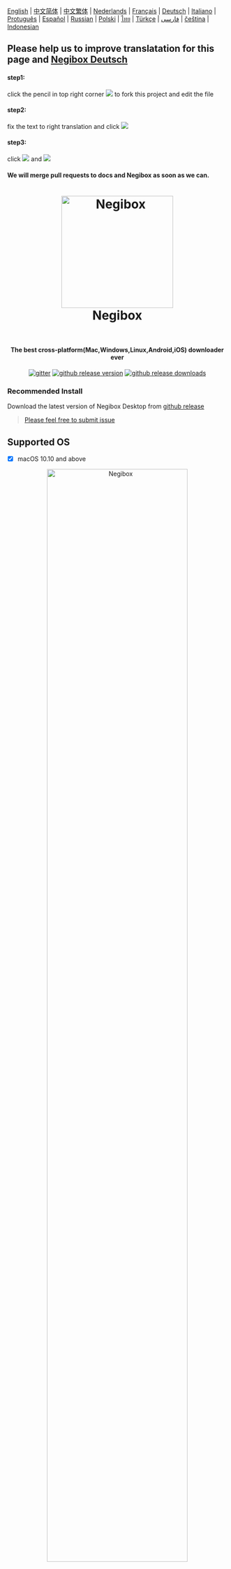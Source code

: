 [English](https://github.com/hugetiny/negibox/blob/master/README.md) |
[中文简体](https://github.com/hugetiny/negibox/blob/master/READMECN.md) |
[中文繁体](https://github.com/hugetiny/negibox/blob/master/READMETW.md) |
[Nederlands](https://github.com/hugetiny/negibox/blob/master/READMENL.md) |
[Français](https://github.com/hugetiny/negibox/blob/master/READMEFR.md) |
[Deutsch](https://github.com/hugetiny/negibox/blob/master/READMEDE.md) |
[Italiano](https://github.com/hugetiny/negibox/blob/master/READMEIT.md) |
[Protuguês](https://github.com/hugetiny/negibox/blob/master/READMEBR.md) |
[Español](https://github.com/hugetiny/negibox/blob/master/READMEES.md) |
[Russian](https://github.com/hugetiny/negibox/blob/master/READMERU.md) |
[Polski](https://github.com/hugetiny/negibox/blob/master/READMEPL.md) |
[ไทย](https://github.com/hugetiny/negibox/blob/master/READMETH.md) |
[Türkçe](https://github.com/hugetiny/negibox/blob/master/READMETR.md) |
[فارسی](https://github.com/hugetiny/negibox/blob/master/READMEIR.md) |
[čeština](https://github.com/hugetiny/negibox/blob/master/READMECZ.md) |
[Indonesian](https://github.com/hugetiny/negibox/blob/master/READMEID.md)

## Please help us to improve translatation for this page and [Negibox Deutsch](https://github.com/hugetiny/negibox/blob/master/translate/de_DE.js)

#### step1:
click the pencil in top right corner <img src="docs/imgs/pencil.png"> to fork this project and edit the file

#### step2:
fix the text to right translation and click
<img src="docs/imgs/propose.png">

#### step3:
click
<img src="docs/imgs/create-pull-request.png">
and
<img src="docs/imgs/create-pull-request1.png">

#### We will merge pull requests to docs and Negibox as soon as we can.

<h1 align="center">
    <img src="docs/imgs/icon-gif.gif" alt="Negibox" width="256">
  <br>
  Negibox
  <br>
  <br>
</h1>
<h4 align="center">The best cross-platform(Mac,Windows,Linux,Android,iOS) downloader ever</h4>
<p align="center">
  <a href="https://gitter.im/negibox/community"><img src="https://img.shields.io/badge/gitter-join%20chat%20%E2%86%92-brightgreen.svg" alt="gitter"></a>
  <a href="https://github.com/hugetiny/negibox/releases"><img src="https://img.shields.io/github/release/hugetiny/negibox.svg" alt="github release version"></a>
  <a href="https://github.com/hugetiny/negibox/releases"><img src="https://img.shields.io/github/downloads/hugetiny/negibox/total.svg" alt="github release downloads"></a>
</p>



### Recommended Install
Download the latest version of Negibox Desktop from [github release](https://github.com/hugetiny/negibox/releases)
>[Please feel free to submit issue](https://github.com/hugetiny/negibox/issues/new)

## Supported OS

- [x] macOS 10.10 and above
<div align="center">

  <a href="https://github.com/hugetiny/negibox/releases">
    <img src="docs/imgs/MacScreenShot.png" alt="Negibox" width="80%">
  </a>
    <br>
    <br>
</div>

- [x] Windows 7 and above
<div align="center">

  <a href="https://github.com/hugetiny/negibox/releases">
    <img src="docs/imgs/WindowsScreenShot.png" alt="Negibox" width="80%">
  </a>
    <br>
    <br>
</div>



##### For Linux users:  App is packaged in AppImage and requires FUSE to run.All linux platforms(Debian|Ubuntu|Gentoo|Fedora|RHEL 6|OpenSUSE|OpenELEC|CentOS|RHEL 7|SLES10|SLES11|FreeBSD|Fedora|RHEL|NetBSD) could run properly.
##### GUI is required to run Negibox ,GNOME or KDE desktop is recommended.
<div align="center" >
                <img src="https://appimage.org/images/distributions/arch.svg" alt="Arch Linux" height="48" width="48">
                <img src="https://appimage.org/images/distributions/centos.svg" alt="CentOS" height="48" width="48">
                <img src="https://appimage.org/images/distributions/debian.svg" alt="debian" height="48" width="48">
                <img src="https://appimage.org/images/distributions/fedora.svg" alt="Fedora" height="48" width="48">
                <img src="https://appimage.org/images/distributions/opensuse.svg" alt="openSUSE" height="64" width="64">
                <img src="https://appimage.org/images/distributions/rh.svg" alt="Red Hat" height="48" width="128">
                <img src="https://appimage.org/images/distributions/ubuntu.svg" alt="Ubuntu" height="48" width="48"><br>
</div>

<div align="center">
  <a href="https://github.com/hugetiny/negibox/releases">
    <img src="docs/imgs/UbuntuScreenShot.png" alt="Negibox" width="80%">
  </a>
    <br>
</div>
<div align="center">
  <a href="https://github.com/hugetiny/negibox/releases">
    <img src="docs/imgs/centos.jpg" alt="Negibox" width="80%">
  </a>
    <br>
</div>
<div align="center">
  <a href="https://github.com/hugetiny/negibox/releases">
    <img src="docs/imgs/fedora.jpg" alt="Negibox" width="80%">
  </a>
    <br>
    <br>
</div>


- [ ] iOS -- developing
- [ ] Android -- developing
<div align="center">
  <a href="https://github.com/hugetiny/negibox/releases">
    <img src="docs/imgs/mobile.png" alt="Negibox" width="40%">
  </a>
    <br>
    <br>
</div>

##### remote control
- [ ] html5 -- 0%

## Browser Extension
- [ ] chrome/chromium
- [ ] firefox
- [ ] safari


## Protocol

- [x] http
- [x] https
- [x] ftp
- [x] sftp
- [ ] ftps
- [x] magnet
- [x] BitTorrent
- [x] MetaLink

## could & service

- [ ] cloud files router/NAS remote control
- [ ] cloud videos player with danmaku
- [ ] cloud music
- [ ] cloud cross-platform apps

## crowdfunding & sponsor

thank you for supporting my dream to be the next Steam

<a href="http://s04.flagcounter.com/more/Hb"><img src="https://s04.flagcounter.com/countxl/Hb/bg_141414/txt_EBEBEB/border_141414/columns_8/maxflags_32/viewers_Negibox/labels_0/pageviews_1/flags_0/percent_0/" alt="Flag Counter" border="0"></a>

